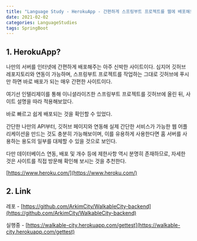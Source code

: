 ```yaml
---
title: "Language Study - HerokuApp - 간편하게 스프링부트 프로젝트를 웹에 배포해보자"
date: 2021-02-02
categories: LanguageStudies
tags: SpringBoot
---
```



## 1. HerokuApp?

나만의 서버를 인터넷에 간편하게 배포해주는 아주 신박한 사이트이다. 심지어 깃허브 레포지토리와 연동이 가능하며, 스프링부트 프로젝트를 작업하는 그대로 깃허브에 푸시만 하면 바로 배포가 되는 매우 간편한 사이트이다.

여기선 인텔리제이를 통해 이니셜라이즈한 스프링부트 프로젝트를 깃허브에 올린 뒤, 사이트 설명을 따라 적용해보았다. 

바로 빠르고 쉽게 배포되는 것을 확인할 수 있었다.

간단한 나만의 API부터, 깃허브 페이지와 연동해 실제 간단한 서비스가 가능한 웹 어플리케이션을 만드는 것도 충분히 가능해보이며, 이를 유용하게 사용한다면 홈 서버를 사용하는 용도의 일부를 대체할 수 있을 것으로 보인다.

다만 데이터베이스 연동, 배포 및 개수 등에 제한사항 역시 분명히 존재하므로, 자세한 것은 사이트를 직접 방문해 확인해 보시는 것을 추천한다.

[https://www.heroku.com/](https://www.heroku.com/)

## 2. Link

레포 - [https://github.com/ArkimCity/WalkableCity-backend](https://github.com/ArkimCity/WalkableCity-backend)

실행중 - [https://walkable-city.herokuapp.com/gettest](https://walkable-city.herokuapp.com/gettest)

